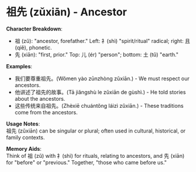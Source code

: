 # **祖先 (zǔxiān) - Ancestor**

**Character Breakdown**:  
- 祖 (zǔ): "ancestor, forefather." Left: 礻(shì) "spirit/ritual" radical; right: 且(qiě), phonetic.  
- 先 (xiān): "first, prior." Top: 儿 (ér) "person"; bottom: 土 (tǔ) "earth."

**Examples**:  
- 我们要尊重祖先。(Wǒmen yào zūnzhòng zǔxiān.) - We must respect our ancestors.  
- 他讲述了祖先的故事。(Tā jiǎngshù le zǔxiān de gùshì.) - He told stories about the ancestors.  
- 这些传统来自祖先。(Zhèxiē chuántǒng láizì zǔxiān.) - These traditions come from the ancestors.

**Usage Notes**:  
祖先 (zǔxiān) can be singular or plural; often used in cultural, historical, or family contexts.

**Memory Aids**:  
Think of 祖 (zǔ) with 礻(shì) for rituals, relating to ancestors, and 先 (xiān) for "before" or "previous." Together, "those who came before us."